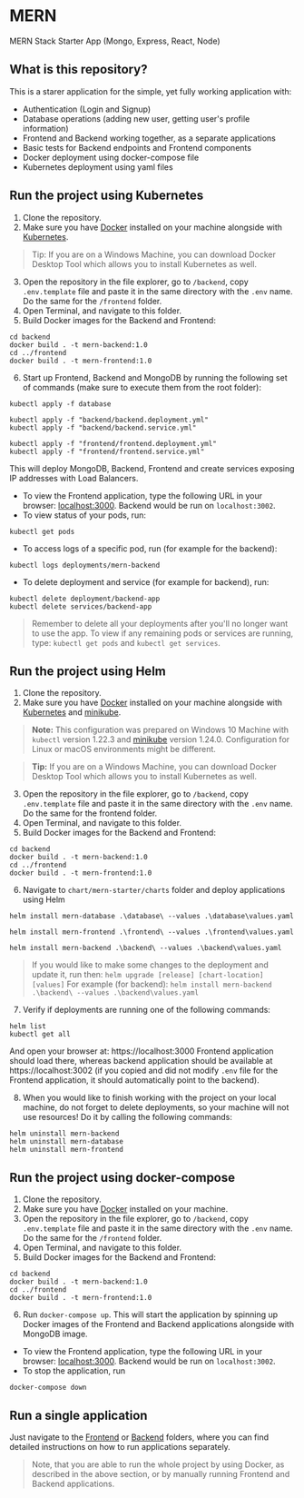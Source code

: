 # MERN
MERN Stack Starter App (Mongo, Express, React, Node)

## What is this repository?
This is a starer application for the simple, yet fully working application with:
* Authentication (Login and Signup)
* Database operations (adding new user, getting user's profile information)
* Frontend and Backend working together, as a separate applications
* Basic tests for Backend endpoints and Frontend components
* Docker deployment using docker-compose file
* Kubernetes deployment using yaml files

## Run the project using Kubernetes
1. Clone the repository.
2. Make sure you have [Docker](https://www.docker.com/) installed on your machine alongside with [Kubernetes](https://kubernetes.io/). 
> Tip: If you are on a Windows Machine, you can download Docker Desktop Tool which allows you to install Kubernetes as well.
3. Open the repository in the file explorer, go to `/backend`, copy `.env.template` file and paste it in the same directory with the `.env` name. Do the same for the `/frontend` folder.
4. Open Terminal, and navigate to this folder.
5. Build Docker images for the Backend and Frontend:
```
cd backend
docker build . -t mern-backend:1.0
cd ../frontend
docker build . -t mern-frontend:1.0
```
6. Start up Frontend, Backend and MongoDB by running the following set of commands (make sure to execute them from the root folder):
```
kubectl apply -f database

kubectl apply -f "backend/backend.deployment.yml"
kubectl apply -f "backend/backend.service.yml"

kubectl apply -f "frontend/frontend.deployment.yml"
kubectl apply -f "frontend/frontend.service.yml"
```

This will deploy MongoDB, Backend, Frontend and create services exposing IP addresses with Load Balancers.
* To view the Frontend application, type the following URL in your browser: [localhost:3000](http://localhost:3000). Backend would be run on `localhost:3002`.
* To view status of your pods, run: 
```
kubectl get pods
```
* To access logs of a specific pod, run (for example for the backend): 
```
kubectl logs deployments/mern-backend
```
* To delete deployment and service (for example for backend), run:
```
kubectl delete deployment/backend-app
kubectl delete services/backend-app
```
> Remember to delete all your deployments after you'll no longer want to use the app. To view if any remaining pods or services are running, type: `kubectl get pods` and `kubectl get services`.

## Run the project using Helm
1. Clone the repository.
2. Make sure you have [Docker](https://www.docker.com/) installed on your machine alongside with [Kubernetes](https://kubernetes.io/) and [minikube](https://minikube.sigs.k8s.io/docs/). 
> **Note:** This configuration was prepared on Windows 10 Machine with `kubectl` version 1.22.3 and [minikube](https://minikube.sigs.k8s.io/docs/) version 1.24.0. Configuration for Linux or macOS environments might be different.

> **Tip:** If you are on a Windows Machine, you can download Docker Desktop Tool which allows you to install Kubernetes as well.
3. Open the repository in the file explorer, go to `/backend`, copy `.env.template` file and paste it in the same directory with the `.env` name. Do the same for the frontend folder.
4. Open Terminal, and navigate to this folder.
5. Build Docker images for the Backend and Frontend:
```
cd backend
docker build . -t mern-backend:1.0
cd ../frontend
docker build . -t mern-frontend:1.0
```

6. Navigate to `chart/mern-starter/charts` folder and deploy applications using Helm
```
helm install mern-database .\database\ --values .\database\values.yaml

helm install mern-frontend .\frontend\ --values .\frontend\values.yaml

helm install mern-backend .\backend\ --values .\backend\values.yaml
```

> If you would like to make some changes to the deployment and update it, run then:
`
helm upgrade [release] [chart-location] [values]
`
For example (for backend):
`
helm install mern-backend .\backend\ --values .\backend\values.yaml
`
7. Verify if deployments are running one of the following commands:
```
helm list
kubectl get all
```
And open your browser at: https://localhost:3000
Frontend application should load there, whereas backend application should be available at https://localhost:3002 (if you copied and did not modify `.env` file for the Frontend application, it should automatically point to the backend).

8. When you would like to finish working with the project on your local machine, do not forget to delete deployments, so your machine will not use resources! Do it by calling the following commands:
```
helm uninstall mern-backend
helm uninstall mern-database
helm uninstall mern-frontend
```


## Run the project using docker-compose
1. Clone the repository.
2. Make sure you have [Docker](https://www.docker.com/) installed on your machine.
3. Open the repository in the file explorer, go to `/backend`, copy `.env.template` file and paste it in the same directory with the `.env` name. Do the same for the `/frontend` folder.
4. Open Terminal, and navigate to this folder.
5. Build Docker images for the Backend and Frontend:
```
cd backend
docker build . -t mern-backend:1.0
cd ../frontend
docker build . -t mern-frontend:1.0
```
6. Run `docker-compose up`. This will start the application by spinning up Docker images of the Frontend and Backend applications alongside with MongoDB image.

* To view the Frontend application, type the following URL in your browser: [localhost:3000](http://localhost:3000). Backend would be run on `localhost:3002`.
* To stop the application, run 
```
docker-compose down
```

## Run a single application
Just navigate to the [Frontend](frontend/README.md) or [Backend](backend/README.md) folders, where you can find detailed instructions on how to run applications separately.

> Note, that you are able to run the whole project by using Docker, as described in the above section, or by manually running Frontend and Backend applications.